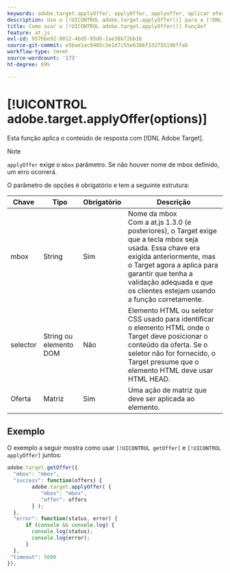 ```yaml
---
keywords: adobe.target.applyOffer, applyOffer, applyoffer, aplicar oferta, at.js, funções, função, $8
description: Use o [!UICONTROL adobe.target.applyOffer()] para a [!DNL Adobe Target] Biblioteca JavaScript at.js para aplicar o conteúdo de resposta.
title: Como usar o [!UICONTROL adobe.target.applyOffer()] Função?
feature: at.js
exl-id: 957bbe92-8012-4bd5-95d6-1ae38b72bb16
source-git-commit: e5bae1ac9485c3e1d7c55e6386f332755196ffab
workflow-type: tm+mt
source-wordcount: '173'
ht-degree: 69%

---
```


# [!UICONTROL adobe.target.applyOffer(options)]

Esta função aplica o conteúdo de resposta com [!DNL Adobe Target].

>[!NOTE]
>
>`applyOffer` exige o `mbox` parâmetro. Se não houver nome de mbox definido, um erro ocorrerá.

O parâmetro de opções é obrigatório e tem a seguinte estrutura:

| Chave | Tipo | Obrigatório | Descrição |
|--- |--- |--- |--- |
| mbox | String | Sim | Nome da mbox<br />Com a at.js 1.3.0 (e posteriores), o Target exige que a tecla mbox seja usada. Essa chave era exigida anteriormente, mas o Target agora a aplica para garantir que tenha a validação adequada e que os clientes estejam usando a função corretamente. |
| selector | String   ou elemento DOM | Não | Elemento HTML ou seletor CSS usado para identificar o elemento HTML onde o Target deve posicionar o conteúdo da oferta. Se o seletor não for fornecido, o Target presume que o elemento HTML deve usar HTML HEAD. |
| Oferta | Matriz | Sim | Uma ação de matriz que deve ser aplicada ao elemento. |

## Exemplo

O exemplo a seguir mostra como usar `[!UICONTROL getOffer]` e `[!UICONTROL applyOffer]` juntos:

```javascript {line-numbers="true"}
adobe.target.getOffer({   
  "mbox": "mbox",   
  "success": function(offers) {           
        adobe.target.applyOffer( {  
           "mbox": "mbox", 
           "offer": offers  
        } ); 
  },   
  "error": function(status, error) {           
      if (console && console.log) { 
        console.log(status); 
        console.log(error); 
      } 
  }, 
 "timeout": 5000 
}); 
```
